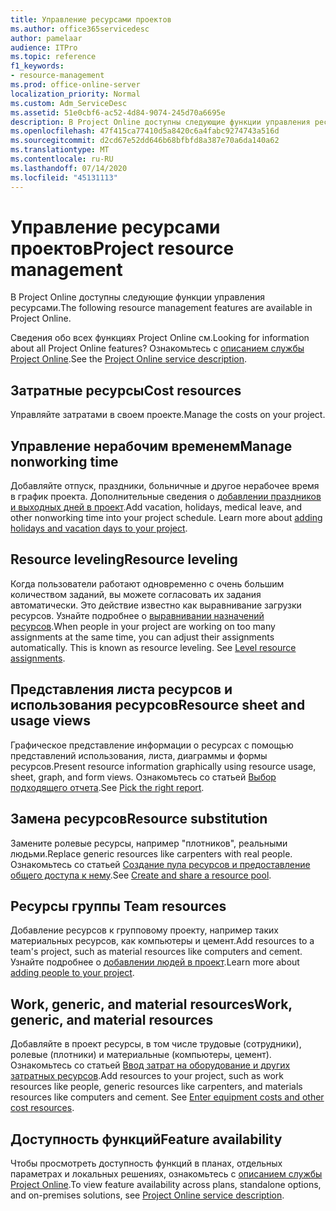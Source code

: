```yaml
---
title: Управление ресурсами проектов
ms.author: office365servicedesc
author: pamelaar
audience: ITPro
ms.topic: reference
f1_keywords:
- resource-management
ms.prod: office-online-server
localization_priority: Normal
ms.custom: Adm_ServiceDesc
ms.assetid: 51e0cbf6-ac52-4d84-9074-245d70a6695e
description: В Project Online доступны следующие функции управления ресурсами.
ms.openlocfilehash: 47f415ca77410d5a8420c6a4fabc9274743a516d
ms.sourcegitcommit: d2cd67e52dd646b68bfbfd8a387e70a6da140a62
ms.translationtype: MT
ms.contentlocale: ru-RU
ms.lasthandoff: 07/14/2020
ms.locfileid: "45131113"
---
```

# <a name="project-resource-management"></a><span data-ttu-id="1bba0-103">Управление ресурсами проектов</span><span class="sxs-lookup"><span data-stu-id="1bba0-103">Project resource management</span></span>

<span data-ttu-id="1bba0-104">В Project Online доступны следующие функции управления ресурсами.</span><span class="sxs-lookup"><span data-stu-id="1bba0-104">The following resource management features are available in Project Online.</span></span>
  
<span data-ttu-id="1bba0-105">Сведения обо всех функциях Project Online см.</span><span class="sxs-lookup"><span data-stu-id="1bba0-105">Looking for information about all Project Online features?</span></span> <span data-ttu-id="1bba0-106">Ознакомьтесь с [описанием службы Project Online](project-online-service-description.md).</span><span class="sxs-lookup"><span data-stu-id="1bba0-106">See the [Project Online service description](project-online-service-description.md).</span></span>
  
## <a name="cost-resources"></a><span data-ttu-id="1bba0-107">Затратные ресурсы</span><span class="sxs-lookup"><span data-stu-id="1bba0-107">Cost resources</span></span>

<span data-ttu-id="1bba0-108">Управляйте затратами в своем проекте.</span><span class="sxs-lookup"><span data-stu-id="1bba0-108">Manage the costs on your project.</span></span>
  
## <a name="manage-nonworking-time"></a><span data-ttu-id="1bba0-109">Управление нерабочим временем</span><span class="sxs-lookup"><span data-stu-id="1bba0-109">Manage nonworking time</span></span>

<span data-ttu-id="1bba0-p102">Добавляйте отпуск, праздники, больничные и другое нерабочее время в график проекта. Дополнительные сведения о [добавлении праздников и выходных дней в проект](https://go.microsoft.com/fwlink/p/?LinkId=271337).</span><span class="sxs-lookup"><span data-stu-id="1bba0-p102">Add vacation, holidays, medical leave, and other nonworking time into your project schedule. Learn more about [adding holidays and vacation days to your project](https://go.microsoft.com/fwlink/p/?LinkId=271337).</span></span>
  
## <a name="resource-leveling"></a><span data-ttu-id="1bba0-112">Resource leveling</span><span class="sxs-lookup"><span data-stu-id="1bba0-112">Resource leveling</span></span>

<span data-ttu-id="1bba0-p103">Когда пользователи работают одновременно с очень большим количеством заданий, вы можете согласовать их задания автоматически. Это действие известно как выравнивание загрузки ресурсов. Узнайте подробнее о [выравнивании назначений ресурсов](https://go.microsoft.com/fwlink/p/?LinkId=271348).</span><span class="sxs-lookup"><span data-stu-id="1bba0-p103">When people in your project are working on too many assignments at the same time, you can adjust their assignments automatically. This is known as resource leveling. See [Level resource assignments](https://go.microsoft.com/fwlink/p/?LinkId=271348).</span></span>
  
## <a name="resource-sheet-and-usage-views"></a><span data-ttu-id="1bba0-116">Представления листа ресурсов и использования ресурсов</span><span class="sxs-lookup"><span data-stu-id="1bba0-116">Resource sheet and usage views</span></span>

<span data-ttu-id="1bba0-117">Графическое представление информации о ресурсах с помощью представлений использования, листа, диаграммы и формы ресурсов.</span><span class="sxs-lookup"><span data-stu-id="1bba0-117">Present resource information graphically using resource usage, sheet, graph, and form views.</span></span> <span data-ttu-id="1bba0-118">Ознакомьтесь со статьей [Выбор подходящего отчета](https://go.microsoft.com/fwlink/?LinkId=402920).</span><span class="sxs-lookup"><span data-stu-id="1bba0-118">See [Pick the right report](https://go.microsoft.com/fwlink/?LinkId=402920).</span></span>
  
## <a name="resource-substitution"></a><span data-ttu-id="1bba0-119">Замена ресурсов</span><span class="sxs-lookup"><span data-stu-id="1bba0-119">Resource substitution</span></span>

<span data-ttu-id="1bba0-120">Замените ролевые ресурсы, например "плотников", реальными людьми.</span><span class="sxs-lookup"><span data-stu-id="1bba0-120">Replace generic resources like carpenters with real people.</span></span> <span data-ttu-id="1bba0-121">Ознакомьтесь со статьей [Создание пула ресурсов и предоставление общего доступа к нему](https://go.microsoft.com/fwlink/?LinkId=402921).</span><span class="sxs-lookup"><span data-stu-id="1bba0-121">See [Create and share a resource pool](https://go.microsoft.com/fwlink/?LinkId=402921).</span></span>
  
## <a name="team-resources"></a><span data-ttu-id="1bba0-122">Ресурсы группы </span><span class="sxs-lookup"><span data-stu-id="1bba0-122">Team resources</span></span>

<span data-ttu-id="1bba0-123">Добавление ресурсов к групповому проекту, например таких материальных ресурсов, как компьютеры и цемент.</span><span class="sxs-lookup"><span data-stu-id="1bba0-123">Add resources to a team's project, such as material resources like computers and cement.</span></span> <span data-ttu-id="1bba0-124">Узнайте подробнее о [добавлении людей в проект](https://go.microsoft.com/fwlink/p/?LinkId=271347).</span><span class="sxs-lookup"><span data-stu-id="1bba0-124">Learn more about [adding people to your project](https://go.microsoft.com/fwlink/p/?LinkId=271347).</span></span>
  
## <a name="work-generic-and-material-resources"></a><span data-ttu-id="1bba0-125">Work, generic, and material resources</span><span class="sxs-lookup"><span data-stu-id="1bba0-125">Work, generic, and material resources</span></span>

<span data-ttu-id="1bba0-p107">Добавляйте в проект ресурсы, в том числе трудовые (сотрудники), ролевые (плотники) и материальные (компьютеры, цемент). Ознакомьтесь со статьей [Ввод затрат на оборудование и других затратных ресурсов](https://go.microsoft.com/fwlink/?LinkId=402922).</span><span class="sxs-lookup"><span data-stu-id="1bba0-p107">Add resources to your project, such as work resources like people, generic resources like carpenters, and materials resources like computers and cement. See [Enter equipment costs and other cost resources](https://go.microsoft.com/fwlink/?LinkId=402922).</span></span>
  
## <a name="feature-availability"></a><span data-ttu-id="1bba0-128">Доступность функций</span><span class="sxs-lookup"><span data-stu-id="1bba0-128">Feature availability</span></span>

<span data-ttu-id="1bba0-129">Чтобы просмотреть доступность функций в планах, отдельных параметрах и локальных решениях, ознакомьтесь с [описанием службы Project Online](project-online-service-description.md).</span><span class="sxs-lookup"><span data-stu-id="1bba0-129">To view feature availability across plans, standalone options, and on-premises solutions, see [Project Online service description](project-online-service-description.md).</span></span>
  

